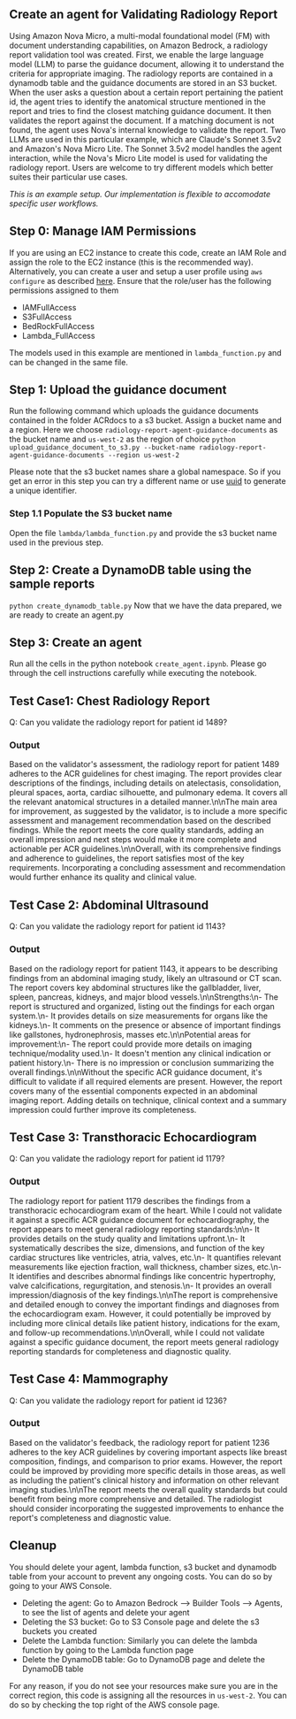 ## Create an agent for Validating Radiology Report 
Using Amazon Nova Micro, a multi-modal foundational model (FM) with document understanding capabilities, on Amazon Bedrock, a radiology report validation tool was created. First, we enable the large language model (LLM) to parse the guidance document, allowing it to understand the criteria for appropriate imaging. The radiology reports are contained in a dynamodb table and the guidance documents are stored in an S3 bucket. When the user asks a question about a certain report pertaining the patient id, the agent tries to identify the anatomical structure mentioned in the report and tries to find the closest matching guidance document. It then validates the report against the document. If a matching document is not found, the agent uses Nova's internal knowledge to validate the report. Two LLMs are used in this particular example, which are Claude's Sonnet 3.5v2 and Amazon's Nova Micro Lite. The Sonnet 3.5v2 model handles the agent interaction, while the Nova's Micro Lite model is used for validating the radiology report. Users are welcome to try different models which better suites their particular use cases.

*This is an example setup. Our implementation is flexible to accomodate specific user workflows.*

## Step 0: Manage IAM Permissions
If you are using an EC2 instance to create this code, create an IAM Role and assign the role to the EC2 instance (this is the recommended way). Alternatively, you can create a user and setup a user profile using `aws configure` as described [here](https://docs.aws.amazon.com/cli/v1/userguide/cli-configure-files.html).
Ensure that the role/user has the following permissions assigned to them 
- IAMFullAccess
- S3FullAccess
- BedRockFullAccess
- Lambda_FullAccess

The models used in this example are mentioned in `lambda_function.py` and can be changed in the same file.



## Step 1: Upload the guidance document
Run the following command which uploads the guidance documents contained in the folder ACRdocs to a s3 bucket. Assign a bucket name and a region. Here we choose  `radiology-report-agent-guidance-documents` as the bucket name and `us-west-2` as the region of choice
`python upload_guidance_document_to_s3.py --bucket-name radiology-report-agent-guidance-documents --region us-west-2`

Please note that the s3 bucket names share a global namespace. So if you get an error in this step you can try a different name or use [uuid](https://www.uuidgenerator.net/dev-corner/python) to generate a unique identifier. 

### Step 1.1 Populate the S3 bucket name
Open the file `lambda/lambda_function.py` and provide the s3 bucket name used in the previous step.

## Step 2: Create a DynamoDB table using the sample reports
`python create_dynamodb_table.py`
Now that we have the data prepared, we are ready to create an agent.py

## Step 3: Create an agent
Run all the cells in the python notebook `create_agent.ipynb`. Please go through the cell instructions carefully while executing the notebook.

## Test Case1: Chest Radiology Report
Q: Can you validate the radiology report for patient id 1489?

### Output
Based on the validator's assessment, the radiology report for patient 1489 adheres to the ACR guidelines for chest imaging. The report provides clear descriptions of the findings, including details on atelectasis, consolidation, pleural spaces, aorta, cardiac silhouette, and pulmonary edema. It covers all the relevant anatomical structures in a detailed manner.\n\nThe main area for improvement, as suggested by the validator, is to include a more specific assessment and management recommendation based on the described findings. While the report meets the core quality standards, adding an overall impression and next steps would make it more complete and actionable per ACR guidelines.\n\nOverall, with its comprehensive findings and adherence to guidelines, the report satisfies most of the key requirements. Incorporating a concluding assessment and recommendation would further enhance its quality and clinical value.

## Test Case 2: Abdominal Ultrasound
Q: Can you validate the radiology report for patient id 1143?

### Output
Based on the radiology report for patient 1143, it appears to be describing findings from an abdominal imaging study, likely an ultrasound or CT scan. The report covers key abdominal structures like the gallbladder, liver, spleen, pancreas, kidneys, and major blood vessels.\n\nStrengths:\n- The report is structured and organized, listing out the findings for each organ system.\n- It provides details on size measurements for organs like the kidneys.\n- It comments on the presence or absence of important findings like gallstones, hydronephrosis, masses etc.\n\nPotential areas for improvement:\n- The report could provide more details on imaging technique/modality used.\n- It doesn't mention any clinical indication or patient history.\n- There is no impression or conclusion summarizing the overall findings.\n\nWithout the specific ACR guidance document, it's difficult to validate if all required elements are present. However, the report covers many of the essential components expected in an abdominal imaging report. Adding details on technique, clinical context and a summary impression could further improve its completeness.

## Test Case 3: Transthoracic Echocardiogram
Q: Can you validate the radiology report for patient id 1179?

### Output
The radiology report for patient 1179 describes the findings from a transthoracic echocardiogram exam of the heart. While I could not validate it against a specific ACR guidance document for echocardiography, the report appears to meet general radiology reporting standards:\n\n- It provides details on the study quality and limitations upfront.\n- It systematically describes the size, dimensions, and function of the key cardiac structures like ventricles, atria, valves, etc.\n- It quantifies relevant measurements like ejection fraction, wall thickness, chamber sizes, etc.\n- It identifies and describes abnormal findings like concentric hypertrophy, valve calcifications, regurgitation, and stenosis.\n- It provides an overall impression/diagnosis of the key findings.\n\nThe report is comprehensive and detailed enough to convey the important findings and diagnoses from the echocardiogram exam. However, it could potentially be improved by including more clinical details like patient history, indications for the exam, and follow-up recommendations.\n\nOverall, while I could not validate against a specific guidance document, the report meets general radiology reporting standards for completeness and diagnostic quality.

## Test Case 4: Mammography
Q: Can you validate the radiology report for patient id 1236?

### Output
Based on the validator's feedback, the radiology report for patient 1236 adheres to the key ACR guidelines by covering important aspects like breast composition, findings, and comparison to prior exams. However, the report could be improved by providing more specific details in those areas, as well as including the patient's clinical history and information on other relevant imaging studies.\n\nThe report meets the overall quality standards but could benefit from being more comprehensive and detailed. The radiologist should consider incorporating the suggested improvements to enhance the report's completeness and diagnostic value.

## Cleanup
You should delete your agent, lambda function, s3 bucket and dynamodb table from your account to prevent any ongoing costs. You can do so by going to your AWS Console. 
- Deleting the agent: Go to Amazon Bedrock --> Builder Tools --> Agents, to see the list of agents and delete your agent
- Deleting the S3 bucket: Go to S3 Console page and delete the s3 buckets you created
- Delete the Lambda function: Similarly you can delete the lambda function by going to the Lambda function page
- Delete the DynamoDB table: Go to DynamoDB page and delete the DynamoDB table

For any reason, if you do not see your resources make sure you are in the correct region, this code is assigning all the resources in `us-west-2`. You can do so by checking the top right of the AWS console page.